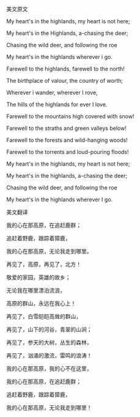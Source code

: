 美文原文

My heart's in the highlands, my heart is not here;

My heart's in the Highlands, a-chasing the deer;

Chasing the wild deer, and following the roe

My heart's in the highlands wherever i go.

Farewell to the highlands, farewell to the north!

The birthplace of valour, the country of worth;

Wherever i wander, wherever I rove,

The hills of the highlands for ever I love.

Farewell to the mountains high covered with snow!

Farewell to the straths and green valleys below!

Farewell to the forests and wild-hanging woods!

Farewell to the torrents and loud-pouring floods!

My heart's in the highlands, my heart is not here;

My heart's in the highlands, a-chasing the deer;

Chasing the wild deer, and following the roe

My heart's in the highlands wherever I go.

美文翻译

我的心在那高原，在追赶鹿群；

追赶着野鹿，跟踪着獐鹿，

我的心在那高原，无论我走到哪里。

再见了，高原，再见了，北方！

敬爱的家园，英雄的故乡；

无论我在哪里漂泊流浪，

高原的群山，永远在我心上！

再见了，白雪皑皑高耸的群山，

再见了，山下的河谷，青翠的山涧；

再见了，参天的大树，丛生的森林，

再见了，汹涌的激流，雷鸣的浪涛！

我的心在那高原，我的心不在这里，

我的心在那高原，在追赶鹿群；

追赶着野鹿，跟踪着獐鹿，

我的心在那高原，无论我走到哪里！